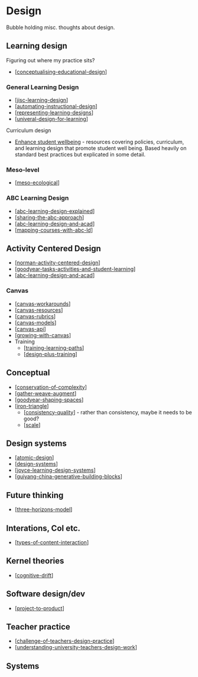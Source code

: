 # Design

Bubble holding misc. thoughts about design.
## Learning design

Figuring out where my practice sits?
- [[conceptualising-educational-design]]
 
### General Learning Design

- [[jisc-learning-design]]
- [[automating-instructional-design]]
- [[representing-learning-designs]]
- [[univeral-design-for-learning]]

Curriculum design

- [Enhance student wellbeing](http://unistudentwellbeing.edu.au/) - resources covering policies, curriculum, and learning design that promote student well being.  Based heavily on standard best practices but explicated in some detail.

### Meso-level

- [[meso-ecological]]

### ABC Learning Design

- [[abc-learning-design-explained]]
- [[sharing-the-abc-approach]]
- [[abc-learning-design-and-acad]]
- [[mapping-courses-with-abc-ld]]


## Activity Centered Design

- [[norman-activity-centered-design]]
- [[goodyear-tasks-activities-and-student-learning]]
- [[abc-learning-design-and-acad]]

### Canvas

- [[canvas-workarounds]]
- [[canvas-resources]]
- [[canvas-rubrics]]
- [[canvas-models]]
- [[canvas-api]]
- [[growing-with-canvas]]
- Training
  - [[training-learning-paths]]
  - [[design-plus-training]]

## Conceptual

- [[conservation-of-complexity]]
- [[gather-weave-augment]]
- [[goodyear-shaping-spaces]]
- [[iron-triangle]]
  - [[consistency-quality]] - rather than consistency, maybe it needs to be good?
  - [[scale]]





## Design systems

- [[atomic-design]]
- [[design-systems]]
- [[joyce-learning-design-systems]]
- [[guiyang-china-generative-building-blocks]]

## Future thinking

- [[three-horizons-model]]

## Interations, CoI etc.

- [[types-of-content-interaction]]

## Kernel theories

- [[cognitive-drift]]

## Software design/dev

- [[project-to-product]]


## Teacher practice

- [[challenge-of-teachers-design-practice]]
- [[understanding-university-teachers-design-work]]




## Systems 


[//begin]: # "Autogenerated link references for markdown compatibility"
[conceptualising-educational-design]: ../../share/blog/2023/conceptualising-educational-design "Conceptualising education design practice - where do we fit?"
[jisc-learning-design]: jisc-learning-design "JISC Learning Design Guide"
[automating-instructional-design]: automating-instructional-design "Automating instructional design"
[representing-learning-designs]: representing-learning-designs "Representing learning designs"
[univeral-design-for-learning]: univeral-design-for-learning "Universal Design for Learning"
[meso-ecological]: meso-ecological "Meso-level from an ecological perspective"
[abc-learning-design-explained]: abc-learning-design-explained "abc-learning-design-explained"
[sharing-the-abc-approach]: sharing-the-abc-approach "Sharing the ABC Approach"
[abc-learning-design-and-acad]: abc-learning-design-and-acad "ABC Learning Design and ACAD"
[mapping-courses-with-abc-ld]: mapping-courses-with-abc-ld "Mapping courses with ABC LD"
[norman-activity-centered-design]: ../../norman-activity-centered-design "Don Norman on Activity-Centered Design"
[goodyear-tasks-activities-and-student-learning]: goodyear-tasks-activities-and-student-learning "Tasks, activities and student learning"
[canvas-workarounds]: canvas/canvas-workarounds "Canvas work arounds"
[canvas-resources]: canvas/canvas-resources "Canvas resources"
[canvas-rubrics]: canvas/canvas-rubrics "Canvas Rubrics"
[canvas-models]: canvas/canvas-models "Canvas models"
[canvas-api]: canvas/canvas-api "canvas-api"
[growing-with-canvas]: canvas/growing-with-canvas "Growing with Canvas"
[training-learning-paths]: canvas/training-learning-paths "Creating learning paths"
[design-plus-training]: canvas/design-plus-training "Design Plus Training"
[conservation-of-complexity]: conservation-of-complexity "The Law of Conservation of Complexity"
[gather-weave-augment]: gather-weave-augment "Gather, Weave, and Augment"
[goodyear-shaping-spaces]: goodyear-shaping-spaces "Shaping Spaces - Peter Goodyear ALTC 2017 Keynote"
[iron-triangle]: iron-triangle "Iron Triangle"
[consistency-quality]: consistency-quality "Consistency vs quality?"
[scale]: scale "Scale and learning, teaching & education"
[atomic-design]: atomic-design "Atomic Design"
[design-systems]: design-systems "Design Systems"
[joyce-learning-design-systems]: joyce-learning-design-systems "Joyce Learning Design Systems"
[guiyang-china-generative-building-blocks]: ../../images/guiyang-china-generative-building-blocks "guiyang-china-generative-building-blocks"
[three-horizons-model]: three-horizons-model "Three Horizons Model"
[types-of-content-interaction]: types-of-content-interaction "Taxonomy of student-to-content interactions strategies"
[cognitive-drift]: ../../cognitive-drift "Cognitive Drift"
[project-to-product]: ../../project-to-product "Project to Product"
[challenge-of-teachers-design-practice]: challenge-of-teachers-design-practice "Challenge of Teachers Design Practice"
[understanding-university-teachers-design-work]: understanding-university-teachers-design-work "Understanding University Teachers Design Work"
[//end]: # "Autogenerated link references"